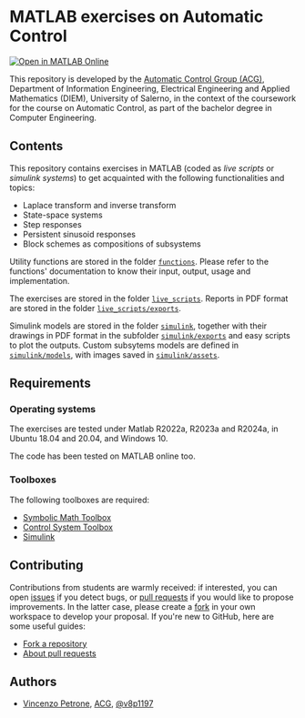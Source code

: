 # MATLAB exercises on Automatic Control

[![Open in MATLAB Online](https://www.mathworks.com/images/responsive/global/open-in-matlab-online.svg)](https://matlab.mathworks.com/open/github/v1?repo=unisa-acg/fca-matlab)

This repository is developed by the [Automatic Control Group (ACG)](http://www.automatica.unisa.it/), Department of Information Engineering, Electrical Engineering and Applied Mathematics (DIEM), University of Salerno, in the context of the coursework for the course on Automatic Control, as part of the bachelor degree in Computer Engineering.

## Contents

This repository contains exercises in MATLAB (coded as *live scripts* or *simulink systems*) to get acquainted with the following functionalities and topics:

* Laplace transform and inverse transform
* State-space systems
* Step responses
* Persistent sinusoid responses
* Block schemes as compositions of subsystems

Utility functions are stored in the folder [`functions`](./functions/).
Please refer to the functions' documentation to know their input, output, usage and implementation.

The exercises are stored in the folder [`live_scripts`](./live_scripts/).
Reports in PDF format are stored in the folder [`live_scripts/exports`](./live_scripts/exports).

Simulink models are stored in the folder [`simulink`](./simulink/), together with their drawings in PDF format in the subfolder [`simulink/exports`](./simulink/exports/) and easy scripts to plot the outputs.
Custom subsytems models are defined in [`simulink/models`](./simulink/models/), with images saved in [`simulink/assets`](./simulink/assets/).

## Requirements

### Operating systems

The exercises are tested under Matlab R2022a, R2023a and R2024a, in Ubuntu 18.04 and 20.04, and Windows 10.

The code has been tested on MATLAB online too.

### Toolboxes

The following toolboxes are required:

* [Symbolic Math Toolbox](https://it.mathworks.com/help/symbolic/)
* [Control System Toolbox](https://it.mathworks.com/products/control.html)
* [Simulink](https://it.mathworks.com/products/simulink.html)

## Contributing

Contributions from students are warmly received: if interested, you can open [issues](https://github.com/unisa-acg/fca-matlab/issues) if you detect bugs, or [pull requests](https://github.com/unisa-acg/fca-matlab/pulls) if you would like to propose improvements.
In the latter case, please create a [fork](https://github.com/unisa-acg/fca-matlab/forks) in your own workspace to develop your proposal.
If you're new to GitHub, here are some useful guides:

* [Fork a repository](https://docs.github.com/en/pull-requests/collaborating-with-pull-requests/working-with-forks/fork-a-repo)
* [About pull requests](https://docs.github.com/en/pull-requests/collaborating-with-pull-requests/proposing-changes-to-your-work-with-pull-requests/about-pull-requests)

## Authors

* [Vincenzo Petrone](https://www.linkedin.com/in/vincenzo-petrone-b02b19213/), [ACG](http://www.automatica.unisa.it/all_people.php), [@v8p1197](https://github.com/v8p1197)

